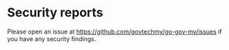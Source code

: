 # Security reports

Please open an issue at https://github.com/govtechmy/go-gov-my/issues if you have any security findings.
